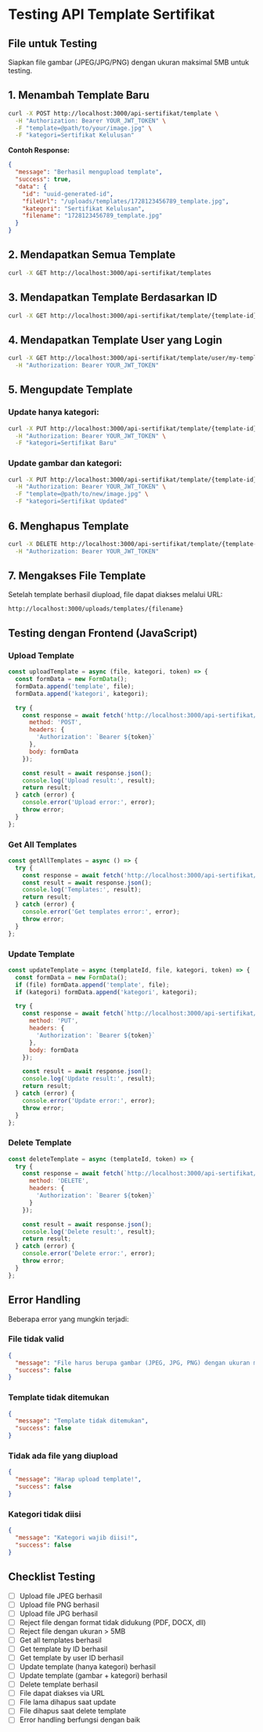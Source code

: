 # Testing API Template Sertifikat

## File untuk Testing
Siapkan file gambar (JPEG/JPG/PNG) dengan ukuran maksimal 5MB untuk testing.

## 1. Menambah Template Baru
```bash
curl -X POST http://localhost:3000/api-sertifikat/template \
  -H "Authorization: Bearer YOUR_JWT_TOKEN" \
  -F "template=@path/to/your/image.jpg" \
  -F "kategori=Sertifikat Kelulusan"
```

**Contoh Response:**
```json
{
  "message": "Berhasil mengupload template",
  "success": true,
  "data": {
    "id": "uuid-generated-id",
    "fileUrl": "/uploads/templates/1728123456789_template.jpg",
    "kategori": "Sertifikat Kelulusan",
    "filename": "1728123456789_template.jpg"
  }
}
```

## 2. Mendapatkan Semua Template
```bash
curl -X GET http://localhost:3000/api-sertifikat/templates
```

## 3. Mendapatkan Template Berdasarkan ID
```bash
curl -X GET http://localhost:3000/api-sertifikat/template/{template-id}
```

## 4. Mendapatkan Template User yang Login
```bash
curl -X GET http://localhost:3000/api-sertifikat/template/user/my-templates \
  -H "Authorization: Bearer YOUR_JWT_TOKEN"
```

## 5. Mengupdate Template
### Update hanya kategori:
```bash
curl -X PUT http://localhost:3000/api-sertifikat/template/{template-id} \
  -H "Authorization: Bearer YOUR_JWT_TOKEN" \
  -F "kategori=Sertifikat Baru"
```

### Update gambar dan kategori:
```bash
curl -X PUT http://localhost:3000/api-sertifikat/template/{template-id} \
  -H "Authorization: Bearer YOUR_JWT_TOKEN" \
  -F "template=@path/to/new/image.jpg" \
  -F "kategori=Sertifikat Updated"
```

## 6. Menghapus Template
```bash
curl -X DELETE http://localhost:3000/api-sertifikat/template/{template-id} \
  -H "Authorization: Bearer YOUR_JWT_TOKEN"
```

## 7. Mengakses File Template
Setelah template berhasil diupload, file dapat diakses melalui URL:
```
http://localhost:3000/uploads/templates/{filename}
```

## Testing dengan Frontend (JavaScript)

### Upload Template
```javascript
const uploadTemplate = async (file, kategori, token) => {
  const formData = new FormData();
  formData.append('template', file);
  formData.append('kategori', kategori);

  try {
    const response = await fetch('http://localhost:3000/api-sertifikat/template', {
      method: 'POST',
      headers: {
        'Authorization': `Bearer ${token}`
      },
      body: formData
    });

    const result = await response.json();
    console.log('Upload result:', result);
    return result;
  } catch (error) {
    console.error('Upload error:', error);
    throw error;
  }
};
```

### Get All Templates
```javascript
const getAllTemplates = async () => {
  try {
    const response = await fetch('http://localhost:3000/api-sertifikat/templates');
    const result = await response.json();
    console.log('Templates:', result);
    return result;
  } catch (error) {
    console.error('Get templates error:', error);
    throw error;
  }
};
```

### Update Template
```javascript
const updateTemplate = async (templateId, file, kategori, token) => {
  const formData = new FormData();
  if (file) formData.append('template', file);
  if (kategori) formData.append('kategori', kategori);

  try {
    const response = await fetch(`http://localhost:3000/api-sertifikat/template/${templateId}`, {
      method: 'PUT',
      headers: {
        'Authorization': `Bearer ${token}`
      },
      body: formData
    });

    const result = await response.json();
    console.log('Update result:', result);
    return result;
  } catch (error) {
    console.error('Update error:', error);
    throw error;
  }
};
```

### Delete Template
```javascript
const deleteTemplate = async (templateId, token) => {
  try {
    const response = await fetch(`http://localhost:3000/api-sertifikat/template/${templateId}`, {
      method: 'DELETE',
      headers: {
        'Authorization': `Bearer ${token}`
      }
    });

    const result = await response.json();
    console.log('Delete result:', result);
    return result;
  } catch (error) {
    console.error('Delete error:', error);
    throw error;
  }
};
```

## Error Handling
Beberapa error yang mungkin terjadi:

### File tidak valid
```json
{
  "message": "File harus berupa gambar (JPEG, JPG, PNG) dengan ukuran maksimal 5MB",
  "success": false
}
```

### Template tidak ditemukan
```json
{
  "message": "Template tidak ditemukan",
  "success": false
}
```

### Tidak ada file yang diupload
```json
{
  "message": "Harap upload template!",
  "success": false
}
```

### Kategori tidak diisi
```json
{
  "message": "Kategori wajib diisi!",
  "success": false
}
```

## Checklist Testing
- [ ] Upload file JPEG berhasil
- [ ] Upload file PNG berhasil  
- [ ] Upload file JPG berhasil
- [ ] Reject file dengan format tidak didukung (PDF, DOCX, dll)
- [ ] Reject file dengan ukuran > 5MB
- [ ] Get all templates berhasil
- [ ] Get template by ID berhasil
- [ ] Get template by user ID berhasil
- [ ] Update template (hanya kategori) berhasil
- [ ] Update template (gambar + kategori) berhasil
- [ ] Delete template berhasil
- [ ] File dapat diakses via URL
- [ ] File lama dihapus saat update
- [ ] File dihapus saat delete template
- [ ] Error handling berfungsi dengan baik
